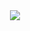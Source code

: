 <div style="display: flex; justify-content: center; align-items: center; height: 100vh;"><img src="[https://daimaxiaofeiwu.oss-cn-guangzhou.aliyuncs.com/img/202312102018041.gif](https://daimaxiaofeiwu.oss-cn-guangzhou.aliyuncs.com/img/202312102033439.webp)" style="max-width: 100%; max-height: 100vh;"></div>
<div align="center"> <img src="https://github-readme-stats.vercel.app/api/top-langs/?username=sun0225SUN&hide_title=true&hide_border=true&layout=compact&langs_count=6&text_color=000&icon_color=fff&bg_color=0,52fa5a,4dfcff,c64dff&theme=graywhite" /> </div>
<div align="center"> <img height="137px" src="https://github-readme-stats.vercel.app/api?username=sun0225SUN&hide_title=true&hide_border=true&show_icons=trueline_height=21&text_color=000&icon_color=000&bg_color=0,ea6161,ffc64d,fffc4d,52fa5a&theme=graywhite" /> </div>
<div align="center"> <img src="https://github-readme-streak-stats.herokuapp.com/?user=VNJKDBHJK" /> </div>
<div align="center"> <img src="https://github-profile-trophy.vercel.app/?username=VNJKDBHJK" /> </div>
